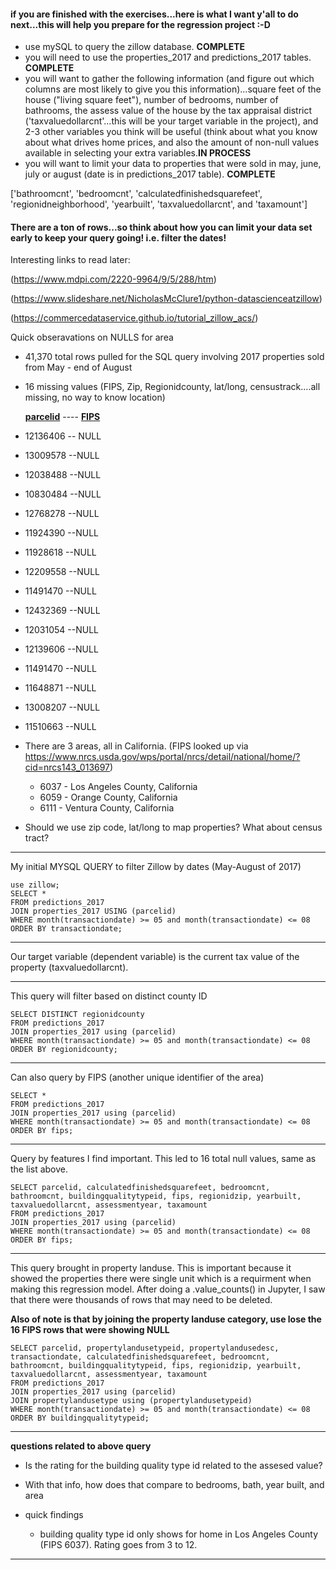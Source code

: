  <h4> if you are finished with the exercises...here is what I want y'all to do next...this will help you prepare for the regression project :-D</h4>
 
- use mySQL to query the zillow database. <b>COMPLETE</b>
- you will need to use the properties_2017 and predictions_2017 tables. <b>COMPLETE</b>
- you will want to gather the following information (and figure out which columns are most likely to give you this information)...square feet of the house ("living square feet"), number of bedrooms, number of bathrooms, the assess value of the house by the tax appraisal district ('taxvaluedollarcnt'...this will be your target variable in the project), and 2-3 other variables you think will be useful (think about what you know about what drives home prices, and also the amount of non-null values available in selecting your extra variables.<b>IN PROCESS</b>
- you will want to limit your data to properties that were sold in may, june, july or august (date is in predictions_2017 table). <b>COMPLETE</b>

['bathroomcnt', 'bedroomcnt', 'calculatedfinishedsquarefeet', 'regionidneighborhood', 'yearbuilt', 'taxvaluedollarcnt', and 'taxamount'] 

<h4>There are a ton of rows...so think about how you can limit your data set early to keep your query going! i.e. filter the dates!</h4>

Interesting links to read later:

(https://www.mdpi.com/2220-9964/9/5/288/htm)
    
(https://www.slideshare.net/NicholasMcClure1/python-datascienceatzillow)
    
(https://commercedataservice.github.io/tutorial_zillow_acs/)


Quick obseravations on NULLS for area

- 41,370 total rows pulled for the SQL query involving 2017 properties sold from May - end of August

- 16 missing values (FIPS, Zip, Regionidcounty, lat/long, censustrack....all missing, no way to know location)

  <u><b>parcelid</b></u>  ----  <u><b>FIPS</b></u>
- 12136406	-- NULL
- 13009578	--NULL
- 12038488	--NULL
- 10830484	--NULL
- 12768278	--NULL
- 11924390	--NULL
- 11928618	--NULL
- 12209558	--NULL
- 11491470	--NULL
- 12432369	--NULL
- 12031054	--NULL
- 12139606	--NULL
- 11491470	--NULL
- 11648871	--NULL
- 13008207	--NULL
- 11510663	--NULL
 
 - There are 3 areas, all in California. (FIPS looked up via https://www.nrcs.usda.gov/wps/portal/nrcs/detail/national/home/?cid=nrcs143_013697)
     - 6037 - Los Angeles County, California
     - 6059 - Orange County, California
     - 6111 - Ventura County, California


- Should we use zip code, lat/long to map properties? What about census tract?

-----

My initial MYSQL QUERY to filter Zillow by dates (May-August of 2017)

```
use zillow;
SELECT *
FROM predictions_2017
JOIN properties_2017 USING (parcelid)
WHERE month(transactiondate) >= 05 and month(transactiondate) <= 08
ORDER BY transactiondate;
```

-----

Our target variable (dependent variable) is the current tax value of the property (taxvaluedollarcnt). 

-------

This query will filter based on distinct county ID

```
SELECT DISTINCT regionidcounty 
FROM predictions_2017
JOIN properties_2017 using (parcelid)
WHERE month(transactiondate) >= 05 and month(transactiondate) <= 08
ORDER BY regionidcounty;
```

---

Can also query by FIPS (another unique identifier of the area)

```
SELECT * 
FROM predictions_2017
JOIN properties_2017 using (parcelid)
WHERE month(transactiondate) >= 05 and month(transactiondate) <= 08
ORDER BY fips;
```

-----

Query by features I find important. This led to 16 total null values, same as the list above. 

```
SELECT parcelid, calculatedfinishedsquarefeet, bedroomcnt, bathroomcnt, buildingqualitytypeid, fips, regionidzip, yearbuilt, taxvaluedollarcnt, assessmentyear, taxamount
FROM predictions_2017
JOIN properties_2017 using (parcelid)
WHERE month(transactiondate) >= 05 and month(transactiondate) <= 08
ORDER BY fips;
```

----

This query brought in property landuse. This is important because it showed the properties there were single unit which is a requirment when making this regression model. After doing a .value_counts() in Jupyter, I saw that there were thousands of rows that may need to be deleted.

<b>Also of note is that by joining the property landuse category, use lose the 16 FIPS rows that were showing NULL</b>

```
SELECT parcelid, propertylandusetypeid, propertylandusedesc, transactiondate, calculatedfinishedsquarefeet, bedroomcnt, bathroomcnt, buildingqualitytypeid, fips, regionidzip, yearbuilt, taxvaluedollarcnt, assessmentyear, taxamount
FROM predictions_2017
JOIN properties_2017 using (parcelid)
JOIN propertylandusetype using (propertylandusetypeid)
WHERE month(transactiondate) >= 05 and month(transactiondate) <= 08
ORDER BY buildingqualitytypeid;

```



---

<b>questions related to above query</b>

 - Is the rating for the building quality type id related to the assesed value? 
 
  - With that info, how does that compare to bedrooms, bath, year built, and area
  
- quick findings

    - building quality type id only shows for home in Los Angeles County (FIPS 6037). Rating goes from 3 to 12.
 
 
 
 ---